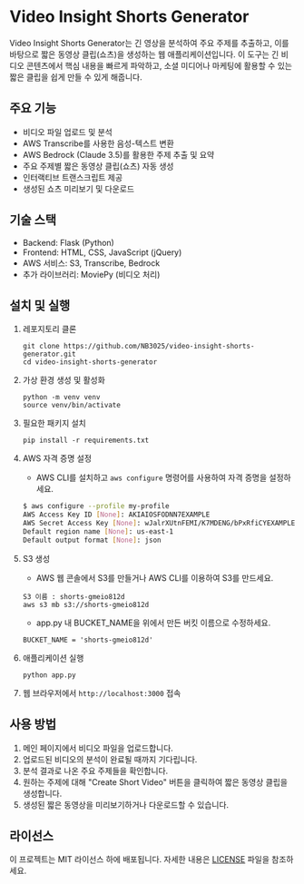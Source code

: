 # Video Insight Shorts Generator

Video Insight Shorts Generator는 긴 영상을 분석하여 주요 주제를 추출하고, 이를 바탕으로 짧은 동영상 클립(쇼츠)을 생성하는 웹 애플리케이션입니다. 이 도구는 긴 비디오 콘텐츠에서 핵심 내용을 빠르게 파악하고, 소셜 미디어나 마케팅에 활용할 수 있는 짧은 클립을 쉽게 만들 수 있게 해줍니다.

## 주요 기능

- 비디오 파일 업로드 및 분석
- AWS Transcribe를 사용한 음성-텍스트 변환
- AWS Bedrock (Claude 3.5)를 활용한 주제 추출 및 요약
- 주요 주제별 짧은 동영상 클립(쇼츠) 자동 생성
- 인터랙티브 트랜스크립트 제공
- 생성된 쇼츠 미리보기 및 다운로드

## 기술 스택

- Backend: Flask (Python)
- Frontend: HTML, CSS, JavaScript (jQuery)
- AWS 서비스: S3, Transcribe, Bedrock
- 추가 라이브러리: MoviePy (비디오 처리)

## 설치 및 실행

1. 레포지토리 클론
   ```
   git clone https://github.com/NB3025/video-insight-shorts-generator.git
   cd video-insight-shorts-generator
   ```

2. 가상 환경 생성 및 활성화
   ```
   python -m venv venv
   source venv/bin/activate 
   ```

3. 필요한 패키지 설치
   ```
   pip install -r requirements.txt
   ```

4. AWS 자격 증명 설정
   - AWS CLI를 설치하고 `aws configure` 명령어를 사용하여 자격 증명을 설정하세요.
   ```bash
   $ aws configure --profile my-profile 
   AWS Access Key ID [None]: AKIAIOSFODNN7EXAMPLE
   AWS Secret Access Key [None]: wJalrXUtnFEMI/K7MDENG/bPxRfiCYEXAMPLEKEY
   Default region name [None]: us-east-1
   Default output format [None]: json
   ```
   
5. S3 생성
   - AWS 웹 콘솔에서 S3를 만들거나 AWS CLI를 이용하여 S3를 만드세요.
   ```
   S3 이름 : shorts-gmeio812d
   aws s3 mb s3://shorts-gmeio812d
   ```
   - app.py 내 BUCKET_NAME을 위에서 만든 버킷 이름으로 수정하세요.
   ```
   BUCKET_NAME = 'shorts-gmeio812d'
   ```

5. 애플리케이션 실행
   ```
   python app.py
   ```
   

6. 웹 브라우저에서 `http://localhost:3000` 접속

## 사용 방법

1. 메인 페이지에서 비디오 파일을 업로드합니다.
2. 업로드된 비디오의 분석이 완료될 때까지 기다립니다.
3. 분석 결과로 나온 주요 주제들을 확인합니다.
4. 원하는 주제에 대해 "Create Short Video" 버튼을 클릭하여 짧은 동영상 클립을 생성합니다.
5. 생성된 짧은 동영상을 미리보기하거나 다운로드할 수 있습니다.

## 라이선스

이 프로젝트는 MIT 라이선스 하에 배포됩니다. 자세한 내용은 [LICENSE](LICENSE) 파일을 참조하세요.

